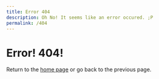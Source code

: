 ```yaml
---
title: Error 404
description: Oh No! It seems like an error occured. ;P
permalink: /404
---
```


# Error! 404!

Return to the [home page](/) or <span class="a" onclick="window.history.back()">go back</span> to the previous page.